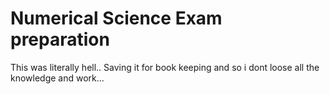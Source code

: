# Numerical Science Exam preparation
This was literally hell.. Saving it for book keeping and so i dont loose all the knowledge and work...
